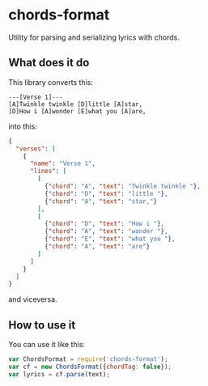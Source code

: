 chords-format
=============

Utility for parsing and serializing lyrics with chords.

## What does it do

This library converts this:
```
---[Verse 1]---
[A]Twinkle twinkle [D]little [A]star,
[D]How i [A]wonder [E]what you [A]are,
```

into this:
```json
{
  "verses": [
    {
      "name": "Verse 1",
      "lines": [
        [
          {"chord": "A", "text": "Twinkle twinkle "},
          {"chord": "D", "text": "little "},
          {"chord": "A", "text": "star,"}
        ],
        [
          {"chord": "D", "text": "How i "},
          {"chord": "A", "text": "wonder "},
          {"chord": "E", "text": "what you "},
          {"chord": "A", "text": "are"}
        ]
      ]
    }
  ]
}
```
and viceversa.

## How to use it

You can use it like this:
```js
var ChordsFormat = require('chords-format');
var cf = new ChordsFormat({chordTag: false});
var lyrics = cf.parse(text);
```
